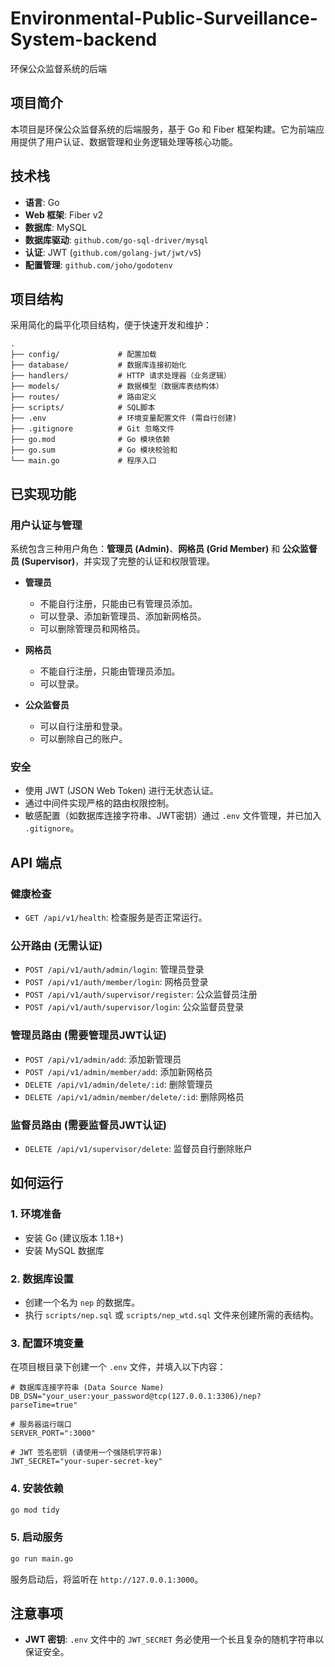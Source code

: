 # Environmental-Public-Surveillance-System-backend
环保公众监督系统的后端

## 项目简介

本项目是环保公众监督系统的后端服务，基于 Go 和 Fiber 框架构建。它为前端应用提供了用户认证、数据管理和业务逻辑处理等核心功能。

## 技术栈

- **语言**: Go
- **Web 框架**: Fiber v2
- **数据库**: MySQL
- **数据库驱动**: `github.com/go-sql-driver/mysql`
- **认证**: JWT (`github.com/golang-jwt/jwt/v5`)
- **配置管理**: `github.com/joho/godotenv`

## 项目结构

采用简化的扁平化项目结构，便于快速开发和维护：

```
.
├── config/             # 配置加载
├── database/           # 数据库连接初始化
├── handlers/           # HTTP 请求处理器（业务逻辑）
├── models/             # 数据模型（数据库表结构体）
├── routes/             # 路由定义
├── scripts/            # SQL脚本
├── .env                # 环境变量配置文件 (需自行创建)
├── .gitignore          # Git 忽略文件
├── go.mod              # Go 模块依赖
├── go.sum              # Go 模块校验和
└── main.go             # 程序入口
```

## 已实现功能

### 用户认证与管理

系统包含三种用户角色：**管理员 (Admin)**、**网格员 (Grid Member)** 和 **公众监督员 (Supervisor)**，并实现了完整的认证和权限管理。

- **管理员**
  - 不能自行注册，只能由已有管理员添加。
  - 可以登录、添加新管理员、添加新网格员。
  - 可以删除管理员和网格员。

- **网格员**
  - 不能自行注册，只能由管理员添加。
  - 可以登录。

- **公众监督员**
  - 可以自行注册和登录。
  - 可以删除自己的账户。

### 安全
- 使用 JWT (JSON Web Token) 进行无状态认证。
- 通过中间件实现严格的路由权限控制。
- 敏感配置（如数据库连接字符串、JWT密钥）通过 `.env` 文件管理，并已加入 `.gitignore`。

## API 端点

### 健康检查
- `GET /api/v1/health`: 检查服务是否正常运行。

### 公开路由 (无需认证)
- `POST /api/v1/auth/admin/login`: 管理员登录
- `POST /api/v1/auth/member/login`: 网格员登录
- `POST /api/v1/auth/supervisor/register`: 公众监督员注册
- `POST /api/v1/auth/supervisor/login`: 公众监督员登录

### 管理员路由 (需要管理员JWT认证)
- `POST /api/v1/admin/add`: 添加新管理员
- `POST /api/v1/admin/member/add`: 添加新网格员
- `DELETE /api/v1/admin/delete/:id`: 删除管理员
- `DELETE /api/v1/admin/member/delete/:id`: 删除网格员

### 监督员路由 (需要监督员JWT认证)
- `DELETE /api/v1/supervisor/delete`: 监督员自行删除账户

## 如何运行

### 1. 环境准备
- 安装 Go (建议版本 1.18+)
- 安装 MySQL 数据库

### 2. 数据库设置
- 创建一个名为 `nep` 的数据库。
- 执行 `scripts/nep.sql` 或 `scripts/nep_wtd.sql` 文件来创建所需的表结构。

### 3. 配置环境变量
在项目根目录下创建一个 `.env` 文件，并填入以下内容：

```env
# 数据库连接字符串 (Data Source Name)
DB_DSN="your_user:your_password@tcp(127.0.0.1:3306)/nep?parseTime=true"

# 服务器运行端口
SERVER_PORT=":3000"

# JWT 签名密钥 (请使用一个强随机字符串)
JWT_SECRET="your-super-secret-key"
```

### 4. 安装依赖
```bash
go mod tidy
```

### 5. 启动服务
```bash
go run main.go
```
服务启动后，将监听在 `http://127.0.0.1:3000`。

## 注意事项
- **JWT 密钥**: `.env` 文件中的 `JWT_SECRET` 务必使用一个长且复杂的随机字符串以保证安全。
